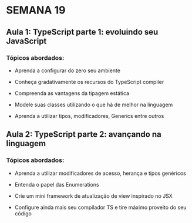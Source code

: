 # SEMANA 19

## Aula 1: TypeScript parte 1: evoluindo seu JavaScript

### Tópicos abordados:

- Aprenda a configurar do zero seu ambiente

- Conheça gradativamente os recursos do TypeScript compiler

- Compreenda as vantagens da tipagem estática

- Modele suas classes utilizando o que há de melhor na linguagem

- Aprenda a utilizar tipos, modificadores, Generics entre outros



## Aula 2: TypeScript parte 2: avançando na linguagem

### Tópicos abordados:

- Aprenda a utilizar modificadores de acesso, herança e tipos genéricos

- Entenda o papel das Enumerations

- Crie um mini framework de atualização de view inspirado no JSX

- Configure ainda mais seu compilador TS e tire máximo proveito do seu código